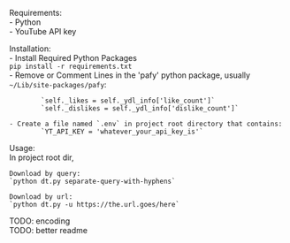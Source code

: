 Requirements:  
    - Python  
    - YouTube API key  

Installation:  
    - Install Required Python Packages  
        ```pip install -r requirements.txt```  
    - Remove or Comment Lines in the 'pafy' python package, usually `~/Lib/site-packages/pafy`:
  
            `self._likes = self._ydl_info['like_count']`  
            `self._dislikes = self._ydl_info['dislike_count']`  

    - Create a file named `.env` in project root directory that contains:  
            `YT_API_KEY = 'whatever_your_api_key_is'`  

Usage:  
    In project root dir,  

    Download by query:  
    `python dt.py separate-query-with-hyphens`  

    Download by url:  
    `python dt.py -u https://the.url.goes/here`  

TODO: encoding  
TODO: better readme  
